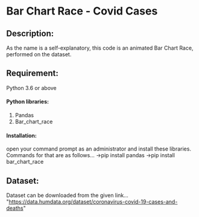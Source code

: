 # Bar Chart Race - Covid Cases

## Description:
 As the name is a self-explanatory, this code is an animated Bar Chart Race, performed on the dataset.

## Requirement:
Python 3.6 or above

#### Python libraries:
1. Pandas
2. Bar_chart_race

#### Installation:
open your command prompt as an administrator and install these libraries. Commands for that are as follows...
->pip install pandas
->pip install bar_chart_race

## Dataset:
 Dataset can be downloaded from the given link...
 "https://data.humdata.org/dataset/coronavirus-covid-19-cases-and-deaths"

